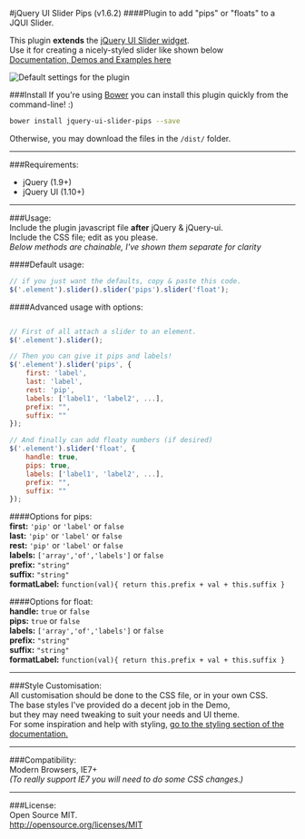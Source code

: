 #jQuery UI Slider Pips (v1.6.2) 
####Plugin to add "pips" or "floats" to a JQUI Slider.
    
  
This plugin **extends** the [jQuery UI Slider widget](http://jqueryui.com/slider/).  
Use it for creating a nicely-styled slider like shown below  
[Documentation, Demos and Examples here](http://simeydotme.github.io/jQuery-ui-Slider-Pips/)

![Default settings for the plugin](http://files.simey.me/pips.jpg "Example of Pips plugin with default options")

###Install
If you're using [Bower](http://bower.io) you can install this plugin quickly from the command-line! :)
```bash
bower install jquery-ui-slider-pips --save
```

Otherwise, you may download the files in the `/dist/` folder.

------------------------------------  
  
###Requirements:
  - jQuery (1.9+)
  - jQuery UI (1.10+)
  
------------------------------------  
  
###Usage:   
Include the plugin javascript file __after__ jQuery & jQuery-ui.   
Include the CSS file; edit as you please.  
_Below methods are chainable, I've shown them separate for clarity_
  
####Default usage:

```javascript
// if you just want the defaults, copy & paste this code.
$('.element').slider().slider('pips').slider('float');
```

####Advanced usage with options:
```javascript

// First of all attach a slider to an element.
$('.element').slider();

// Then you can give it pips and labels!  
$('.element').slider('pips', {  
    first: 'label',  
    last: 'label',  
    rest: 'pip',  
    labels: ['label1', 'label2', ...],  
    prefix: "",  
    suffix: ""  
});

// And finally can add floaty numbers (if desired)  
$('.element').slider('float', {  
    handle: true,  
    pips: true,  
    labels: ['label1', 'label2', ...],  
    prefix: "",  
    suffix: ""  
});
```

####Options for pips:  
**first:** `'pip'` or `'label'` or `false`  
**last:** `'pip'` or `'label'` or `false`  
**rest:** `'pip'` or `'label'` or `false`  
**labels:** `['array','of','labels']` or `false`  
**prefix:** `"string"`  
**suffix:** `"string"`  
**formatLabel:** `function(val){ return this.prefix + val + this.suffix }`  

####Options for float:  
**handle:** `true` or `false`  
**pips:** `true` or `false`  
**labels:** `['array','of','labels']` or `false`  
**prefix:** `"string"`  
**suffix:** `"string"`  
**formatLabel:** `function(val){ return this.prefix + val + this.suffix }`  


  
  
------------------------------------

###Style Customisation:  
All customisation should be done to the CSS file, or in your own CSS.  
The base styles I've provided do a decent job in the Demo,   
but they may need tweaking to suit your needs and UI theme.  
For some inspiration and help with styling, [go to the styling section of the documentation.](http://simeydotme.github.io/jQuery-ui-Slider-Pips/#themeing)
  
------------------------------------

###Compatibility:   
Modern Browsers, IE7+   
_(To really support IE7 you will need to do some CSS changes.)_

------------------------------------

###License:  
Open Source MIT.  
http://opensource.org/licenses/MIT

